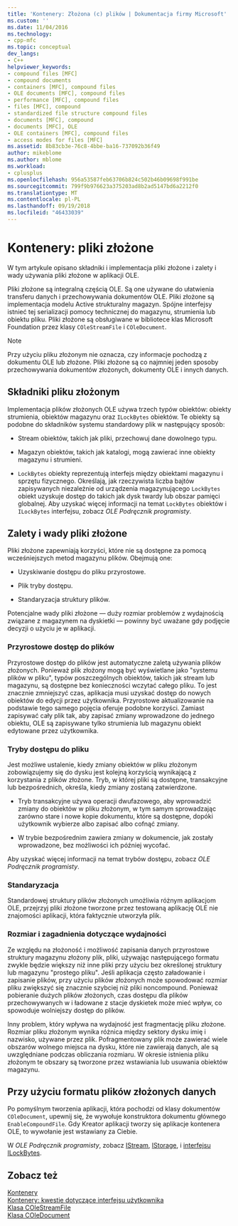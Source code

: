 ```yaml
---
title: 'Kontenery: Złożona (c) plików | Dokumentacja firmy Microsoft'
ms.custom: ''
ms.date: 11/04/2016
ms.technology:
- cpp-mfc
ms.topic: conceptual
dev_langs:
- C++
helpviewer_keywords:
- compound files [MFC]
- compound documents
- containers [MFC], compound files
- OLE documents [MFC], compound files
- performance [MFC], compound files
- files [MFC], compound
- standardized file structure compound files
- documents [MFC], compound
- documents [MFC], OLE
- OLE containers [MFC], compound files
- access modes for files [MFC]
ms.assetid: 8b83cb3e-76c8-4bbe-ba16-737092b36f49
author: mikeblome
ms.author: mblome
ms.workload:
- cplusplus
ms.openlocfilehash: 956a53587feb63706b824c502b46b09698f991be
ms.sourcegitcommit: 799f9b976623a375203ad8b2ad5147bd6a2212f0
ms.translationtype: MT
ms.contentlocale: pl-PL
ms.lasthandoff: 09/19/2018
ms.locfileid: "46433039"
---
```

# <a name="containers-compound-files"></a>Kontenery: pliki złożone

W tym artykule opisano składniki i implementacja pliki złożone i zalety i wady używania pliki złożone w aplikacji OLE.

Pliki złożone są integralną częścią OLE. Są one używane do ułatwienia transferu danych i przechowywania dokumentów OLE. Pliki złożone są implementacja modelu Active strukturalny magazyn. Spójne interfejsy istnieć tej serializacji pomocy technicznej do magazynu, strumienia lub obiektu pliku. Pliki złożone są obsługiwane w bibliotece klas Microsoft Foundation przez klasy `COleStreamFile` i `COleDocument`.

> [!NOTE]
>  Przy użyciu pliku złożonym nie oznacza, czy informacje pochodzą z dokumentu OLE lub złożone. Pliki złożone są co najmniej jeden sposoby przechowywania dokumentów złożonych, dokumenty OLE i innych danych.

##  <a name="_core_components_of_a_compound_file"></a> Składniki pliku złożonym

Implementacja plików złożonych OLE używa trzech typów obiektów: obiekty strumienia, obiektów magazynu oraz `ILockBytes` obiektów. Te obiekty są podobne do składników systemu standardowy plik w następujący sposób:

- Stream obiektów, takich jak pliki, przechowuj dane dowolnego typu.

- Magazyn obiektów, takich jak katalogi, mogą zawierać inne obiekty magazynu i strumieni.

- `LockBytes` obiekty reprezentują interfejs między obiektami magazynu i sprzętu fizycznego. Określają, jak rzeczywista liczba bajtów zapisywanych niezależnie od urządzenia magazynującego `LockBytes` obiekt uzyskuje dostęp do takich jak dysk twardy lub obszar pamięci globalnej. Aby uzyskać więcej informacji na temat `LockBytes` obiektów i `ILockBytes` interfejsu, zobacz *OLE Podręcznik programisty*.

##  <a name="_core_advantages_and_disadvantages_of_compound_files"></a> Zalety i wady pliki złożone

Pliki złożone zapewniają korzyści, które nie są dostępne za pomocą wcześniejszych metod magazynu plików. Obejmują one:

- Uzyskiwanie dostępu do pliku przyrostowe.

- Plik tryby dostępu.

- Standaryzacja struktury plików.

Potencjalne wady pliki złożone — duży rozmiar problemów z wydajnością związane z magazynem na dyskietki — powinny być uważane gdy podjęcie decyzji o użyciu je w aplikacji.

###  <a name="_core_incremental_access_to_files"></a> Przyrostowe dostęp do plików

Przyrostowe dostęp do plików jest automatyczne zaletą używania plików złożonych. Ponieważ plik złożony mogą być wyświetlane jako "systemu plików w pliku", typów poszczególnych obiektów, takich jak stream lub magazynu, są dostępne bez konieczności wczytać całego pliku. To jest znacznie zmniejszyć czas, aplikacja musi uzyskać dostęp do nowych obiektów do edycji przez użytkownika. Przyrostowe aktualizowanie na podstawie tego samego pojęcia oferuje podobne korzyści. Zamiast zapisywać cały plik tak, aby zapisać zmiany wprowadzone do jednego obiektu, OLE są zapisywane tylko strumienia lub magazynu obiekt edytowane przez użytkownika.

###  <a name="_core_file_access_modes"></a> Tryby dostępu do pliku

Jest możliwe ustalenie, kiedy zmiany obiektów w pliku złożonym zobowiązujemy się do dysku jest kolejną korzyścią wynikającą z korzystania z plików złożone. Tryb, w której pliki są dostępne, transakcyjne lub bezpośrednich, określa, kiedy zmiany zostaną zatwierdzone.

- Tryb transakcyjne używa operacji dwufazowego, aby wprowadzić zmiany do obiektów w pliku złożonym, w tym samym sprowadzając zarówno stare i nowe kopie dokumentu, które są dostępne, dopóki użytkownik wybierze albo zapisać albo cofnąć zmiany.

- W trybie bezpośrednim zawiera zmiany w dokumencie, jak zostały wprowadzone, bez możliwości ich później wycofać.

Aby uzyskać więcej informacji na temat trybów dostępu, zobacz *OLE Podręcznik programisty*.

###  <a name="_core_standardization"></a> Standaryzacja

Standardowej struktury plików złożonych umożliwia różnym aplikacjom OLE, przejrzyj pliki złożone tworzone przez testowaną aplikację OLE nie znajomości aplikacji, która faktycznie utworzyła plik.

###  <a name="_core_size_and_performance_considerations"></a> Rozmiar i zagadnienia dotyczące wydajności

Ze względu na złożoność i możliwość zapisania danych przyrostowe struktury magazynu złożony plik, pliki, używając następującego formatu zwykle będzie większy niż inne pliki przy użyciu bez określonej struktury lub magazynu "prostego pliku". Jeśli aplikacja często załadowanie i zapisanie plików, przy użyciu plików złożonych może spowodować rozmiar pliku zwiększyć się znacznie szybciej niż pliki noncompound. Ponieważ pobieranie dużych plików złożonych, czas dostępu dla plików przechowywanych w i ładowane z stacje dyskietek może mieć wpływ, co spowoduje wolniejszy dostęp do plików.

Inny problem, który wpływa na wydajność jest fragmentację pliku złożone. Rozmiar pliku złożonym wynika różnica między sektory dysku imię i nazwisko, używane przez plik. Pofragmentowany plik może zawierać wiele obszarów wolnego miejsca na dysku, które nie zawierają danych, ale są uwzględniane podczas obliczania rozmiaru. W okresie istnienia pliku złożonym te obszary są tworzone przez wstawiania lub usuwania obiektów magazynu.

##  <a name="_core_using_compound_files_format_for_your_data"></a> Przy użyciu formatu plików złożonych danych

Po pomyślnym tworzenia aplikacji, która pochodzi od klasy dokumentów `COleDocument`, upewnij się, że wywołuje konstruktora dokumentu głównego `EnableCompoundFile`. Gdy Kreator aplikacji tworzy się aplikacje kontenera OLE, to wywołanie jest wstawiany za Ciebie.

W *OLE Podręcznik programisty*, zobacz [IStream](/windows/desktop/api/objidl/nn-objidl-istream), [IStorage](/windows/desktop/api/objidl/nn-objidl-istorage), i [interfejsu ILockBytes](/windows/desktop/api/objidl/nn-objidl-ilockbytes).

## <a name="see-also"></a>Zobacz też

[Kontenery](../mfc/containers.md)<br/>
[Kontenery: kwestie dotyczące interfejsu użytkownika](../mfc/containers-user-interface-issues.md)<br/>
[Klasa COleStreamFile](../mfc/reference/colestreamfile-class.md)<br/>
[Klasa COleDocument](../mfc/reference/coledocument-class.md)
